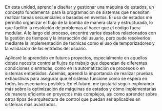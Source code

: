 En esta unidad, aprendí a diseñar y gestionar una máquina de estados, un concepto fundamental para la programación de sistemas que necesitan realizar tareas secuenciales o basadas en eventos. El uso de estados me permitió organizar el flujo de la bomba de manera clara y estructurada, lo que facilitó la resolución de problemas al hacer que el código fuera modular. A lo largo del proceso, encontré varios desafíos relacionados con la gestión de tiempos y la interacción del usuario, pero pude resolverlos mediante la implementación de técnicas como el uso de temporizadores y la validación de las entradas del usuario.

Aplicaré lo aprendido en futuros proyectos, especialmente en aquellos donde necesite controlar flujos de trabajo que dependan de diferentes condiciones o entradas, como en la automatización de procesos o en sistemas embebidos. Además, aprendí la importancia de realizar pruebas exhaustivas para asegurar que el sistema funcione como se espera en todos los escenarios posibles. En el futuro, me gustaría seguir explorando más sobre la optimización de máquinas de estados y cómo implementarlas de manera eficiente en proyectos más complejos, así como aprender sobre otros tipos de arquitectura de control que puedan ser aplicables en sistemas más avanzados.
